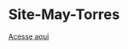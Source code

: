 # Site-May-Torres

<a href="https://luizdanieldev.github.io/site-may-torres/Maytorres.css">Acesse aqui</a>
